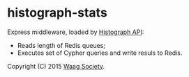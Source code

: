 # histograph-stats

Express middleware, loaded by [Histograph API](https://github.com/histograph/api):

- Reads length of Redis queues;
- Executes set of Cypher queries and write resuls to Redis.


Copyright (C) 2015 [Waag Society](http://waag.org).
